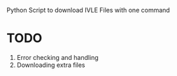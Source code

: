Python Script to download IVLE Files with one command

# TODO
1. Error checking and handling
2. Downloading extra files